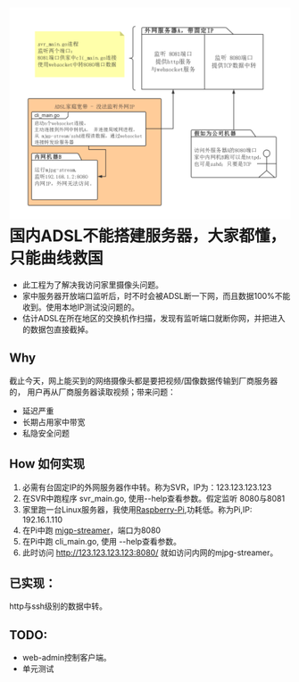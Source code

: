 ﻿![拓扑图](fuck-ADSL.png)
国内ADSL不能搭建服务器，大家都懂，只能曲线救国
===
- 此工程为了解决我访问家里摄像头问题。
- 家中服务器开放端口监听后，时不时会被ADSL断一下网，而且数据100%不能收到。使用本地IP测试没问题的。
- 估计ADSL在所在地区的交换机作扫描，发现有监听端口就断你网，并把进入的数据包直接截掉。

Why
----
截止今天，网上能买到的网络摄像头都是要把视频/国像数据传输到厂商服务器的，
用户再从厂商服务器读取视频；带来问题：
- 延迟严重
- 长期占用家中带宽
- 私隐安全问题

How 如何实现
----
1. 必需有台固定IP的外网服务器作中转。称为SVR，IP为：123.123.123.123
2. 在SVR中跑程序 svr_main.go, 使用--help查看参数。假定监听 8080与8081
2. 家里跑一台Linux服务器，我使用[Raspberry-Pi](https://github.com/toontong/Raspberry-Pi),功耗低。称为Pi,IP: 192.16.1.110
3. 在Pi中跑 [mjgp-streamer](https://github.com/toontong/mjpg-streamer)，端口为8080
4. 在Pi中跑 cli_main.go, 使用 --help查看参数。
5. 此时访问 http://123.123.123.123:8080/ 就如访问内网的mjpg-streamer。

已实现：
----
http与ssh级别的数据中转。

TODO:
-----
- web-admin控制客户端。
- 单元测试